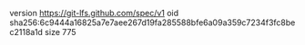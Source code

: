 version https://git-lfs.github.com/spec/v1
oid sha256:6c9444a16825a7e7aee267d19fa285588bfe6a09a359c7234f3fc8bec2118a1d
size 775
